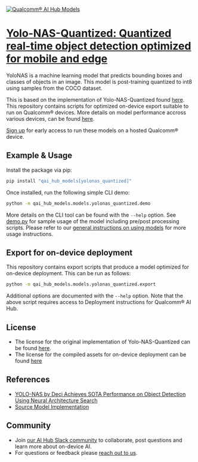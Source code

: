 [![Qualcomm® AI Hub Models](https://qaihub-public-assets.s3.us-west-2.amazonaws.com/qai-hub-models/quic-logo.jpg)](../../README.md)


# [Yolo-NAS-Quantized: Quantized real-time object detection optimized for mobile and edge](https://aihub.qualcomm.com/models/yolonas_quantized)

YoloNAS is a machine learning model that predicts bounding boxes and classes of objects in an image. This model is post-training quantized to int8 using samples from the COCO dataset.

This is based on the implementation of Yolo-NAS-Quantized found
[here](https://github.com/Deci-AI/super-gradients). This repository contains scripts for optimized on-device
export suitable to run on Qualcomm® devices. More details on model performance
accross various devices, can be found [here](https://aihub.qualcomm.com/models/yolonas_quantized).

[Sign up](https://myaccount.qualcomm.com/signup) for early access to run these models on
a hosted Qualcomm® device.




## Example & Usage

Install the package via pip:
```bash
pip install "qai_hub_models[yolonas_quantized]"
```


Once installed, run the following simple CLI demo:

```bash
python -m qai_hub_models.models.yolonas_quantized.demo
```
More details on the CLI tool can be found with the `--help` option. See
[demo.py](demo.py) for sample usage of the model including pre/post processing
scripts. Please refer to our [general instructions on using
models](../../../#getting-started) for more usage instructions.

## Export for on-device deployment

This repository contains export scripts that produce a model optimized for
on-device deployment. This can be run as follows:

```bash
python -m qai_hub_models.models.yolonas_quantized.export
```
Additional options are documented with the `--help` option. Note that the above
script requires access to Deployment instructions for Qualcomm® AI Hub.

## License
- The license for the original implementation of Yolo-NAS-Quantized can be found
  [here](https://github.com/Deci-AI/super-gradients/blob/master/LICENSE.YOLONAS.md).
- The license for the compiled assets for on-device deployment can be found [here]({deploy_license_url})

## References
* [YOLO-NAS by Deci Achieves SOTA Performance on Object Detection Using Neural Architecture Search](https://deci.ai/blog/yolo-nas-object-detection-foundation-model/)
* [Source Model Implementation](https://github.com/Deci-AI/super-gradients)

## Community
* Join [our AI Hub Slack community](https://qualcomm-ai-hub.slack.com/join/shared_invite/zt-2d5zsmas3-Sj0Q9TzslueCjS31eXG2UA#/shared-invite/email) to collaborate, post questions and learn more about on-device AI.
* For questions or feedback please [reach out to us](mailto:ai-hub-support@qti.qualcomm.com).


